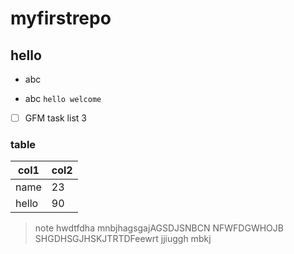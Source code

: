 # myfirstrepo
## hello
* abc 
- abc
`hello welcome`
- [ ] GFM task list 3

### table
col1 | col2 
-------|-------|
name|23
hello|90

>note
>hwdtfdha mnbjhagsgajAGSDJSNBCN NFWFDGWHOJB
SHGDHSGJHSKJTRTDFeewrt jjiuggh mbkj


